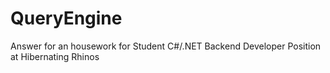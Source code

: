 # QueryEngine
Answer for an housework for Student C#/.NET Backend Developer Position at Hibernating Rhinos
